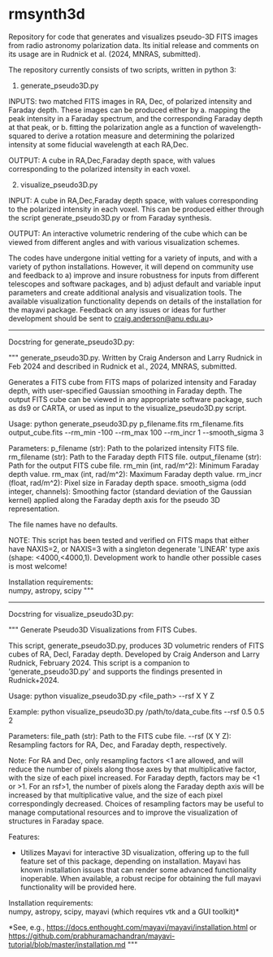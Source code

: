 # rmsynth3d
Repository for code that generates and visualizes pseudo-3D FITS images from radio astronomy polarization data. Its initial release and comments on its usage are in Rudnick et al. (2024, MNRAS, submitted).

The repository currently consists of two scripts, written in python 3:

1.	generate_pseudo3D.py
   
INPUTS: two matched FITS images in RA, Dec, of polarized intensity and Faraday depth.   These images can be produced either by 
a.	mapping the peak intensity in a Faraday spectrum, and the corresponding Faraday depth at that peak, or
b.	fitting the polarization angle as a function of wavelength-squared to derive a rotation measure and determining the polarized intensity at some fiducial wavelength at each RA,Dec.

OUTPUT: A cube in RA,Dec,Faraday depth space, with values corresponding to the polarized intensity in each voxel.
                
2.	 visualize_pseudo3D.py
   
INPUT:  A cube in RA,Dec,Faraday depth space, with values corresponding to the polarized intensity in each voxel.   This can be produced either through the script generate_pseudo3D.py or from Faraday synthesis.

OUTPUT:  An interactive volumetric rendering of the cube which can be viewed from different angles and with various visualization schemes.

The codes have undergone initial vetting for a variety of inputs, and with a variety of python installations.   However, it will depend on community use and feedback to a) improve and insure robustness for inputs from different telescopes and software packages, and b) adjust default and variable input parameters and create additional analysis and visualization tools.   The available visualization functionality depends on details of the installation for the mayavi package.  Feedback on any issues or ideas for further development should be sent to craig.anderson@anu.edu.au>

___________________________________________________________________________________________________________________________

Docstring for generate_pseudo3D.py:

"""
generate_pseudo3D.py. Written by Craig Anderson and Larry Rudnick in Feb 2024 and described in Rudnick et al., 2024, MNRAS, submitted.

Generates a FITS cube from FITS maps of polarized intensity and Faraday depth, with user-specified Gaussian smoothing in Faraday depth.  The output FITS cube can be viewed in any appropriate software package, such as ds9 or CARTA, or used as input to the visualize_pseudo3D.py script.

Usage:
	python generate_pseudo3D.py p_filename.fits rm_filename.fits output_cube.fits 
--rm_min -100 --rm_max 100 --rm_incr 1 --smooth_sigma 3

Parameters:
	p_filename (str): Path to the polarized intensity FITS file.
	rm_filename (str): Path to the Faraday depth FITS file.
	output_filename (str): Path for the output FITS cube file.
	rm_min (int, rad/m^2): Minimum Faraday depth value.
	rm_max (int, rad/m^2): Maximum Faraday depth value.
	rm_incr (float, rad/m^2): Pixel size in Faraday depth space.
	smooth_sigma (odd integer, channels): Smoothing factor (standard deviation of the Gaussian kernel) applied along  the Faraday depth axis for the pseudo 3D representation.

The file names have no defaults.
					  
NOTE: This script has been tested and verified on FITS maps that either have NAXIS=2, or NAXIS=3 with a singleton degenerate 'LINEAR' type axis (shape: <4000,<4000,1). Development work to handle other possible cases is most welcome!

Installation requirements:  
numpy, astropy, scipy
"""

___________________________________________________________________________________________________________________________

Docstring for visualize_pseudo3D.py:

"""
Generate Pseudo3D Visualizations from FITS Cubes.

This script, generate_pseudo3D.py, produces 3D volumetric renders of FITS cubes of RA, Decl, Faraday depth. Developed by Craig Anderson and Larry Rudnick, February 2024. This script is a companion to 'generate_pseudo3D.py' and supports the findings presented in Rudnick+2024.

Usage:
    python visualize_pseudo3D.py <file_path> --rsf X Y Z

Example:
    python visualize_pseudo3D.py /path/to/data_cube.fits --rsf 0.5 0.5 2

Parameters:
    file_path (str): Path to the FITS cube file.
    --rsf (X Y Z): Resampling factors for RA, Dec, and Faraday depth, respectively.

Note: For RA and Dec, only resampling factors <1 are allowed, and will reduce the number of pixels along those axes by that multiplicative factor, with the size of each pixel increased.
For Faraday depth, factors may be <1 or >1. For an rsf>1, the number of pixels along the Faraday depth axis will be increased by that multiplicative value, and the size of each pixel correspondingly decreased.
Choices of resampling factors may be useful to manage computational resources and to improve the visualization of structures in Faraday space. 

Features:
- Utilizes Mayavi for interactive 3D visualization, offering up to the full feature set of this package, depending on installation. Mayavi has known installation issues that can render some advanced functionality inoperable. When available, a robust recipe for obtaining the full mayavi functionality will be provided here.

Installation requirements:  
	numpy, astropy, scipy, mayavi (which requires vtk and a GUI toolkit)*

    
*See, e.g.,  https://docs.enthought.com/mayavi/mayavi/installation.html or https://github.com/prabhuramachandran/mayavi-tutorial/blob/master/installation.md
"""
